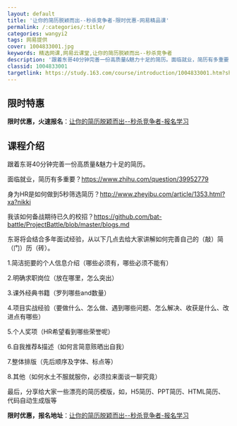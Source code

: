 ```yaml
---
layout: default
title: '让你的简历脱颖而出--秒杀竞争者-限时优惠-网易精品课'
permalink: /:categories/:title/
categories: wangyi2
tags: 网易提供
cover: 1004833001.jpg
keywords: 精选网课,网易云课堂,让你的简历脱颖而出--秒杀竞争者
description: '跟着东哥40分钟完善一份高质量&魅力十足的简历。面临就业，简历有多重要？https://www.zhihu.com/qu'
classid: 1004833001
targetlink: https://study.163.com/course/introduction/1004833001.htm?share=1&shareId=1025206652&utm_campaign=share&utm_medium=iphoneShare&utm_source=&utm_u=1025206652
---
```


## 限时特惠

**限时优惠，火速报名**：[让你的简历脱颖而出--秒杀竞争者-报名学习](https://study.163.com/course/introduction/1004833001.htm?share=1&shareId=1025206652&utm_campaign=share&utm_medium=iphoneShare&utm_source=&utm_u=1025206652)

## 课程介绍

跟着东哥40分钟完善一份高质量&魅力十足的简历。



面临就业，简历有多重要？https://www.zhihu.com/question/39952779

身为HR是如何做到5秒筛选简历？http://www.zheyibu.com/article/1353.html?xa?nikki

我该如何备战期待已久的校招？https://github.com/bat-battle/ProjectBattle/blob/master/blogs.md



东哥将会结合多年面试经验，从以下几点去给大家讲解如何完善自己的（敲）简（门）历（砖）。



1.简洁扼要的个人信息介绍（哪些必须有，哪些必须不能有）

2.明确求职岗位（放在哪里，怎么突出）

3.课外经典书籍（罗列哪些and数量）

4.项目实战经验（要做什么、怎么做、遇到哪些问题、怎么解决、收获是什么、改进点有哪些）

5.个人奖项（HR希望看到哪些荣誉呢）

6.自我推荐&描述（如何言简意赅晒出自我）

7.整体排版（先后顺序及字体、标点等）

8.其他（如何水土不服就服你，必须拉来面谈一聊究竟）



最后，分享给大家一些漂亮的简历模版，如，H5简历、PPT简历、HTML简历、代码自动生成版等

**限时优惠，报名地址**：[让你的简历脱颖而出--秒杀竞争者-报名学习](https://study.163.com/course/introduction/1004833001.htm?share=1&shareId=1025206652&utm_campaign=share&utm_medium=iphoneShare&utm_source=&utm_u=1025206652)

